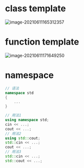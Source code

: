 # class template

![image-20210611165312357](C:\Users\10858\AppData\Roaming\Typora\typora-user-images\image-20210611165312357.png)

# function template

![image-20210611171649250](C:\Users\10858\AppData\Roaming\Typora\typora-user-images\image-20210611171649250.png)

# namespace

```c++
// 语法
namespace std
{
    ...
}
```

```c++
// 用法1
using namespace std;
cin << ...;
cout << ...;
// 用法2
using std::cout;
std::cin << ...;
cout << ...;
// 用法3
std::cin << ...;
std::cout << ...;
```


